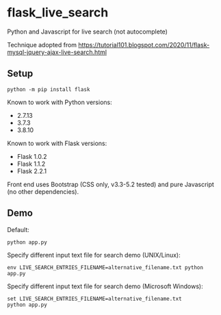# flask_live_search

Python and Javascript for live search (not autocomplete)

Technique adopted from https://tutorial101.blogspot.com/2020/11/flask-mysql-jquery-ajax-live-search.html

## Setup

    python -m pip install flask

Known to work with Python versions:

  * 2.7.13
  * 3.7.3
  * 3.8.10

Known to work with Flask versions:

  * Flask 1.0.2
  * Flask 1.1.2
  * Flask 2.2.1

Front end uses Bootstrap (CSS only, v3.3-5.2 tested) and pure Javascript (no other dependencies).

## Demo

Default:

    python app.py

Specify different input text file for search demo (UNIX/Linux):

    env LIVE_SEARCH_ENTRIES_FILENAME=alternative_filename.txt python app.py

Specify different input text file for search demo (Microsoft Windows):

    set LIVE_SEARCH_ENTRIES_FILENAME=alternative_filename.txt
    python app.py
